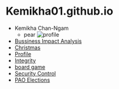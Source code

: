 # Kemikha01.github.io
- Kemikha Chan-Ngam
  - pear
![profile](img/IMG_7652.jpg)
- [Bussiness Impact Analysis](business-impact-analysis.md)
- [Christmas](e-card-Christmas.md)
- [Profile](Profile.html)
- [Integrity](integrity.md)
- [board game](boardgame.md)
- [Security Control](security-control.md)
- [PAO Elections](pao-elections.md)
